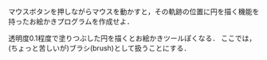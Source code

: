マウスボタンを押しながらマウスを動かすと，その軌跡の位置に円を描く機能を持ったお絵かきプログラムを作成せよ． 

透明度0.1程度で塗りつぶした円を描くとお絵かきツールぽくなる． ここでは，(ちょっと苦しいが)ブラシ(brush)として扱うことにする．
